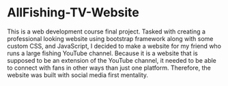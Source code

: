 # AllFishing-TV-Website
This is a web development course final project. Tasked with creating a professional looking website using bootstrap framework along with some custom CSS, and JavaScript, I decided to make a website for my friend who runs a large fishing YouTube channel. Because it is a website that is supposed to be an extension of the YouTube channel, it needed to be able to connect with fans in other ways than just one platform. Therefore, the website was built with social media first mentality.
